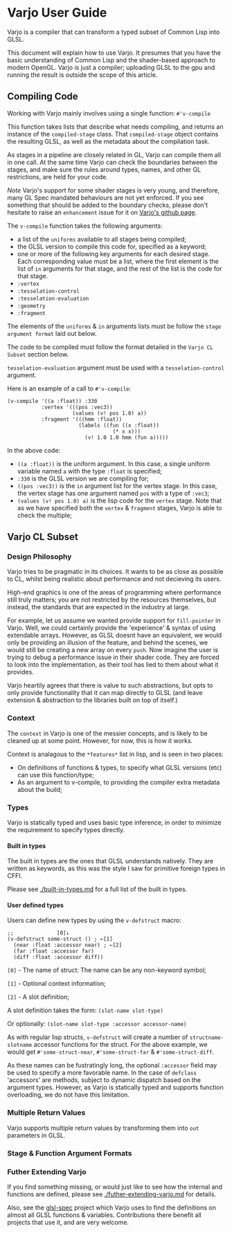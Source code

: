 # Varjo User Guide

Varjo is a compiler that can transform a typed subset of Common Lisp into GLSL.

This document will explain how to use Varjo. It presumes that you have the basic understanding of Common Lisp and the shader-based approach to modern OpenGL. Varjo is just a compiler; uploading GLSL to the gpu and running the result is outside the scope of this article.

## Compiling Code

Working with Varjo mainly involves using a single function: `#'v-compile`

This function takes lists that describe what needs compiling, and returns an instance of the `compiled-stage` class. That `compiled-stage` object contains the resulting GLSL, as well as the metadata about the compilation task.

As stages in a pipeline are closely related in GL, Varjo can compile them all in one call. At the same time Varjo can check the boundaries between the stages, and make sure the rules around types, names, and other GL restrictions, are held for your code.

_Note_ Varjo's support for some shader stages is very young, and therefore, many GL Spec mandated behaviours are not yet enforced. If you see something that should be added to the boundary checks, please don't hesitate to raise an `enhancement` issue for it on [Varjo's github page](https://github.com/cbaggers/varjo).

The `v-compile` function takes the following arguments:
- a list of the `uniforms` available to all stages being compiled;
- the GLSL version to compile this code for, specified as a keyword;
- one or more of the following key arguments for each desired stage.  Each corresponding value must be a list, where the first element is the list of `in` arguments for that stage, and the rest of the list is the code for that stage.
 - `:vertex`
 - `:tesselation-control`
 - `:tesselation-evaluation`
 - `:geometry`
 - `:fragment`

The elements of the `uniforms` & `in` arguments lists must be follow the `stage argument format` laid out below.

The code to be compiled must follow the format detailed in the `Varjo CL Subset` section below.

`tesselation-evaluation` argument must be used with a `tesselation-control` argument.

Here is an example of a call to `#'v-compile`:

    (v-compile '((a :float)) :330
               :vertex '(((pos :vec3))
                         (values (v! pos 1.0) a))
               :fragment '(((hmm :float))
                           (labels ((fun ((x :float))
                                      (* x x)))
                             (v! 1.0 1.0 hmm (fun a)))))

In the above code:
- `((a :float))` is the uniform argument. In this case, a single uniform variable named `a` with the type `:float` is specified;
- `:330` is the GLSL version we are compiling for;
- `((pos :vec3))` is the `in` argument list for the vertex stage. In this case, the vertex stage has one argument named `pos` with a type of `:vec3`;
- `(values (v! pos 1.0) a)` is the lisp code for the `vertex` stage. Note that as we have specified both the `vertex` & `fragment` stages, Varjo is able to check the multiple;

## Varjo CL Subset

### Design Philosophy

Varjo tries to be pragmatic in its choices. It wants to be as close as possible to CL, whilst being realistic about performance and not decieving its users.

High-end graphics is one of the areas of programming where performance still truly matters; you are not restricted by the resources themselves, but instead, the standards that are expected in the industry at large.

For example, let us assume we wanted provide support for `fill-pointer` in Varjo. Well, we could certainly provide the 'experience' & syntax of using extendable arrays.  However, as GLSL doesnt have an equivalent, we would only be providing an illusion of the feature, and behind the scenes, we would still be creating a new array on every `push`. Now imagine the user is trying to debug a performance issue in their shader code. They are forced to look into the implementation, as their tool has lied to them about what it provides.

Varjo heartily agrees that there is value to such abstractions, but opts to only provide functionality that it can map directly to GLSL (and leave extension & abstraction to the libraries built on top of itself.)

### Context

The `context` in Varjo is one of the messier concepts, and is likely to be cleaned up at some point. However, for now, this is how it works.

Context is analagous to the `*features*` list in lisp, and is seen in two places:
- On definitions of functions & types, to specify what GLSL versions (etc) can use this function/type;
- As an argument to v-compile, to providing the compiler extra metadata about the build;


### Types

Varjo is statically typed and uses basic type inference, in order to minimize the requirement to specify types directly.

#### Built in types

The built in types are the ones that GLSL understands natively. They are written as keywords, as this was the style I saw for primitive foreign types in CFFI.

Please see [./built-in-types.md](./built-in-types.md) for a full list of the built in types.

#### User defined types

Users can define new types by using the `v-defstruct` macro:

	;;              [0]↓
	(v-defstruct some-struct () ; ←[1]
	  (near :float :accessor near) ; ←[2]
	  (far :float :accessor far)
	  (diff :float :accessor diff))

`[0]` - The name of struct: The name can be any non-keyword symbol;

`[1]` - Optional context information;

`[2]` - A slot definition;

A slot definition takes the form: `(slot-name slot-type)`

Or optionally: `(slot-name slot-type :accessor accessor-name)`

As with regular lisp structs, `v-defstruct` will create a number of `structname-slotname` accessor functions for the struct.  For the above example, we would get `#'some-struct-near`, `#'some-struct-far` & `#'some-struct-diff`.

As these names can be fustratingly long, the optional `:accessor` field may be used to specify a more favorable name. In the case of `defclass` 'accessors' are methods, subject to dynamic dispatch based on the argument types. However, as Varjo is statically typed and supports function overloading, we do not have this limitation.


### Multiple Return Values

Varjo supports multiple return values by transforming them into `out` parameters in GLSL.

### Stage & Function Argument Formats


### Futher Extending Varjo

If you find something missing, or would just like to see how the internal and functions are defined, please see [./futher-extending-varjo.md](./futher-extending-varjo.md) for details.

Also, see the [glsl-spec](http://github.com/cbaggers/glsl-spec) project which Varjo uses to find the definitions on almost all GLSL functions & variables. Contributions there benefit all projects that use it, and are very welcome.
